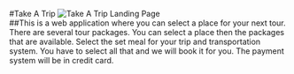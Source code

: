 #Take A Trip
![Take A Trip Landing Page](/public/LandingPage.png)<br/>
##This is a web application where you can select a place for your next tour. There are several tour packages. You can select a place then the packages that are available. Select the set meal for your trip and transportation system. You have to select all that and we will book it for you. The payment system will be in credit card.
